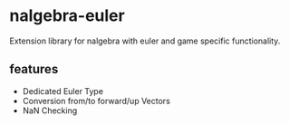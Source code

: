 # nalgebra-euler
Extension library for nalgebra with euler and game specific functionality.

## features
- Dedicated Euler Type
- Conversion from/to forward/up Vectors
- NaN Checking